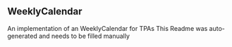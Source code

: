 ## WeeklyCalendar
An implementation of an WeeklyCalendar for TPAs
This Readme was auto-generated and needs to be filled manually

